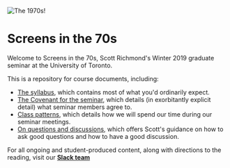![The 1970s!](https://cdn4.pitchfork.com/longform/636/1970s_Albums.jpg)

# Screens in the 70s
Welcome to Screens in the 70s, Scott Richmond's Winter 2019 graduate seminar at the University of Toronto.

This is a repository for course documents, including:

* [The syllabus](syllabus.md), which contains most of what you'd ordinarily expect.
* [The Covenant for the seminar](covenant.md), which details (in exorbitantly explicit detail) what seminar members agree to.
* [Class patterns](class-patterns.md), which details how we will spend our time during our seminar meetings.
* [On questions and discussions](questions-and-discussions.md), which offers Scott's guidance on how to ask good questions and how to have a good discussion.

For all ongoing and student-produced content, along with directions to the reading, visit our **[Slack team](https://70s-screens.slack.com)**

